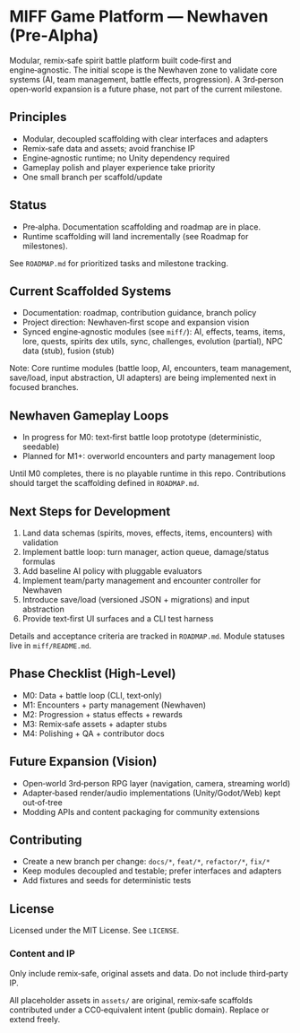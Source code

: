 # MIFF Game Platform — Newhaven (Pre‑Alpha)

Modular, remix‑safe spirit battle platform built code‑first and engine‑agnostic. The initial scope is the Newhaven zone to validate core systems (AI, team management, battle effects, progression). A 3rd‑person open‑world expansion is a future phase, not part of the current milestone.

## Principles

- Modular, decoupled scaffolding with clear interfaces and adapters
- Remix‑safe data and assets; avoid franchise IP
- Engine‑agnostic runtime; no Unity dependency required
- Gameplay polish and player experience take priority
- One small branch per scaffold/update

## Status

- Pre‑alpha. Documentation scaffolding and roadmap are in place.
- Runtime scaffolding will land incrementally (see Roadmap for milestones).

See `ROADMAP.md` for prioritized tasks and milestone tracking.

## Current Scaffolded Systems

- Documentation: roadmap, contribution guidance, branch policy
- Project direction: Newhaven‑first scope and expansion vision
- Synced engine‑agnostic modules (see `miff/`): AI, effects, teams, items, lore, quests, spirits dex utils, sync, challenges, evolution (partial), NPC data (stub), fusion (stub)

Note: Core runtime modules (battle loop, AI, encounters, team management, save/load, input abstraction, UI adapters) are being implemented next in focused branches.

## Newhaven Gameplay Loops

- In progress for M0: text‑first battle loop prototype (deterministic, seedable)
- Planned for M1+: overworld encounters and party management loop

Until M0 completes, there is no playable runtime in this repo. Contributions should target the scaffolding defined in `ROADMAP.md`.

## Next Steps for Development

1. Land data schemas (spirits, moves, effects, items, encounters) with validation
2. Implement battle loop: turn manager, action queue, damage/status formulas
3. Add baseline AI policy with pluggable evaluators
4. Implement team/party management and encounter controller for Newhaven
5. Introduce save/load (versioned JSON + migrations) and input abstraction
6. Provide text‑first UI surfaces and a CLI test harness

Details and acceptance criteria are tracked in `ROADMAP.md`. Module statuses live in `miff/README.md`.

## Phase Checklist (High‑Level)

- M0: Data + battle loop (CLI, text‑only)
- M1: Encounters + party management (Newhaven)
- M2: Progression + status effects + rewards
- M3: Remix‑safe assets + adapter stubs
- M4: Polishing + QA + contributor docs

## Future Expansion (Vision)

- Open‑world 3rd‑person RPG layer (navigation, camera, streaming world)
- Adapter‑based render/audio implementations (Unity/Godot/Web) kept out‑of‑tree
- Modding APIs and content packaging for community extensions

## Contributing

- Create a new branch per change: `docs/*`, `feat/*`, `refactor/*`, `fix/*`
- Keep modules decoupled and testable; prefer interfaces and adapters
- Add fixtures and seeds for deterministic tests

## License

Licensed under the MIT License. See `LICENSE`.

### Content and IP

Only include remix‑safe, original assets and data. Do not include third‑party IP.

All placeholder assets in `assets/` are original, remix‑safe scaffolds contributed under a CC0‑equivalent intent (public domain). Replace or extend freely.